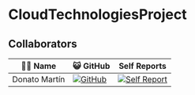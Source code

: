 # CloudTechnologiesProject

## Collaborators

| 🧑‍💻 Name | 😺 GitHub | Self Reports |
| - | - | - |
| Donato Martín | [![GitHub](https://img.shields.io/badge/GitHub-dononitram-brightgreen)](https://github.com/dononitram) | [![Self Report](https://img.shields.io/badge/Self%20Report-View-blue)](https://github.com/dononitram/CloudTechnologiesProject/wiki/Self-Reports#donato) |

